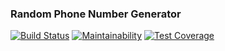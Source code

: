 ### Random Phone Number Generator

[![Build Status](https://travis-ci.com/reiosantos/random-number-generator-.svg?branch=staging)](https://travis-ci.com/reiosantos/random-number-generator-)
[![Maintainability](https://api.codeclimate.com/v1/badges/b3b485302d126855f361/maintainability)](https://codeclimate.com/github/reiosantos/random-number-generator/maintainability)
[![Test Coverage](https://api.codeclimate.com/v1/badges/b3b485302d126855f361/test_coverage)](https://codeclimate.com/github/reiosantos/random-number-generator/test_coverage)

